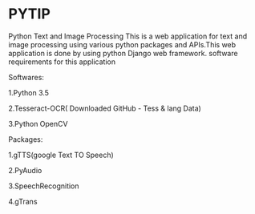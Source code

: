# PYTIP
Python Text and Image Processing
This is a web application for text and image processing using various python packages and APIs.This web application is done by using python Django web framework. software requirements for this application

Softwares:

1.Python 3.5 

2.Tesseract-OCR( Downloaded GitHub - Tess & lang Data)

3.Python OpenCV

Packages:

1.gTTS(google Text TO Speech)

2.PyAudio

3.SpeechRecognition

4.gTrans







